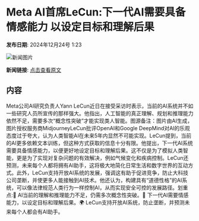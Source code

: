 # ​Meta AI首席LeCun:下一代AI需要具备情感能力 以设定目标和理解后果

**发布日期**: 2024年12月24号 1:23

![新闻图片](https://pic.chinaz.com/picmap/202302231136229726_0.jpg)

**新闻链接**: [点击查看原文](https://www.aibase.com/zh/news/14202)

## 内容

Meta公司AI研究负责人Yann LeCun近日在接受采访时表示，当前的AI系统并不如一些研究人员所宣传的那样强大。他指出，人工智能的真正理解、规划和推理能力依然不足，需要多次“概念性突破”才能实现类人智能。图源备注：图片由AI生成，图片授权服务商MidjourneyLeCun批评OpenAI和Google DeepMind对AI的乐观态度过于夸大，认为人类智能AI在未来5年内显然不可能实现。LeCun提到，当前的AI更多依赖文本训练，但这种方式获取的信息十分有限。他提出，下一代AI系统需要具备情感能力，以便更好地设定目标和理解后果。这不仅是为了模拟人类智能，更是为了实现对复杂问题的有效解决，例如气候变化和疾病控制。LeCun还预测，未来每个人都将拥有AI助手，这将极大地简化日常生活和数字世界的互动方式。此外，LeCun支持开放AI系统的发展，强调这有助于促进竞争，防止大科技公司垄断，并使更多人能接触到AI技术。他还认为，构建具有“道德性格”的AI系统，可以像法律规范人类行为一样控制AI，从而实现安全可控的发展路径。划重点:🧠 AI当前的理解和推理能力不足，仍需多次概念性突破。🌱 下一代AI需要情感能力，以设定目标和理解后果。🌍 LeCun支持开放AI系统，防止垄断，并预测未来每个人都会有AI助手。
